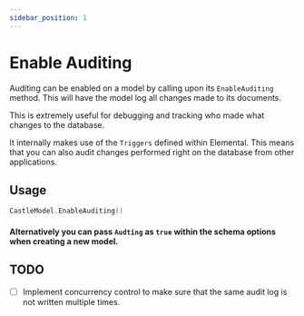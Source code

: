 ```yaml
---
sidebar_position: 1
---
```


# Enable Auditing

Auditing can be enabled on a model by calling upon its `EnableAuditing` method. This will have the model log all changes made to its documents.

This is extremely useful for debugging and tracking who made what changes to the database.

It internally makes use of the `Triggers` defined within Elemental. This means that you can also audit changes performed right on the database from other applications.

## Usage

```go
CastleModel.EnableAuditing()
```

#### Alternatively you can pass `Audting` as `true` within the schema options when creating a new model.

## TODO

- [ ] Implement concurrency control to make sure that the same audit log is not written multiple times.
